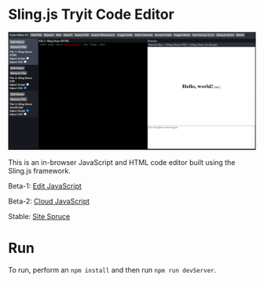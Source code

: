 # Sling.js Tryit Code Editor

![Sling.s Tryit Code Editor](https://github.com/puckowski/Tryit-Code-Editor/blob/master/images/Sling.js_Tryit_Code_Editor_34.PNG "Sling.s Tryit Code Editor")

This is an in-browser JavaScript and HTML code editor built using the Sling.js framework.

Beta-1: [Edit JavaScript](https://editjavascript.com)

Beta-2: [Cloud JavaScript](https://cloudjavascript.com)

Stable: [Site Spruce](https://sitespruce.com)

# Run

To run, perform an ```npm install``` and then run ```npm run devServer```.
